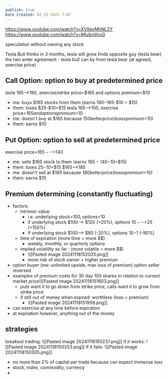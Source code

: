 ```yaml
---
publish: true
Date Created: 02-15-2025 7:07
---
```

https://www.youtube.com/watch?v=XV9avMhNL2Y
https://www.youtube.com/watch?v=MiybniIIvx0


speculation without owning any stock

Tesla Bull thinks in 3 months, tesla will grow
finds opposite guy (tesla bear)
the two enter agreement - tesla bull can by from tesla bear (at agreed, exercise price) 

## Call Option: option to buy at predetermined price
tesla 165-->190,  exercise/strike price=\$165 and options premium=\$10
- me: buys $165 stocks from them (earns $190-$165-$10 = $15)
- them: loses \$25-\$10=\$15 
tesla 165-->150, exercise price=$165 and options premium=$10
- me: doesn't buy at $165 because $150 better price (loses premium=$10)
- them: earns $10

## Put Option: option to sell at predetermined price
exercise price=$165-->$140
- me: sells $165 stock to them (earns $165-140-$10=$15)
- them: loses $25-$10=$15
$165-->180
- me: doesn't sell at $165 because $180 better price (loses premium=$10)
- them: earns $10

## Premium determining (constantly fluctuating)
- factors:
	- intrinsic value: 
		- i.e. underlying stock=$100,  options=$10
		- if underlying stock $100--> $120 (+20%),  options $10-->$25 (+150%)
		- if underlying stock $100--> $80 (-20%), options $10-$1 (-90%) 
	- time of expiration (more time = more \$\$)
		- weekly, monthly, or quarterly options
	- implied volatility so far : (more volatile = more \$\$)
		- ![[Pasted image 20241118152025.png]]
		- more risk of stock owner = higher premium
- option buyer (me:  unlimited upside, max loss of premium) option seller reversed
- examples of premium costs for 30 day 100 shares in relation to current market price![[Pasted image 20241118151603.png]]
	- puts want it to go down from strike price, calls want it to grow from strike price
	- if still out of money when expired: worthless (loss = premium)
		- ![[Pasted image 20241118151959.png]]
- can exercise at any time before expiration
- at expiration however, anything out of the money 

## strategies
breakout trading:
![[Pasted image 20241118150237.png]]
if it works:
![[Pasted image 20241118150253.png]]
if it fails:
![[Pasted image 20241118150305.png]]
- no more than 2% of capital per trade because can expect immense loss
- stock, index, commodity, currency
- 